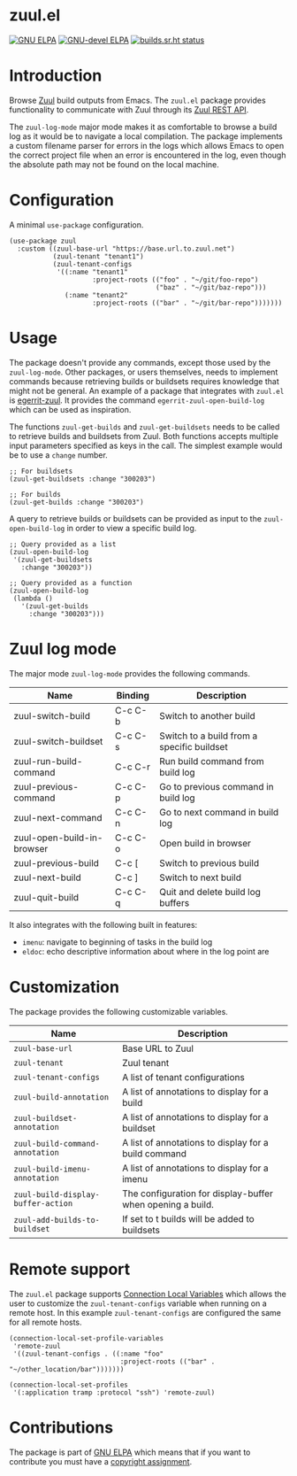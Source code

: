 # zuul.el

[![GNU ELPA](https://elpa.gnu.org/packages/zuul.svg)](https://elpa.gnu.org/packages/zuul.html)
[![GNU-devel ELPA](https://elpa.gnu.org/devel/zuul.svg)](http://elpa.gnu.org/devel/zuul.html)
[![builds.sr.ht status](https://builds.sr.ht/~niklaseklund/zuul.el/commits/main/.build.yml.svg)](https://builds.sr.ht/~niklaseklund/zuul.el/commits/main/.build.yml?)

# Introduction

Browse [Zuul](https://zuul-ci.org/) build outputs from Emacs. The `zuul.el` package provides functionality to communicate with Zuul through its [Zuul REST API](https://zuul-ci.org/docs/zuul/latest/rest-api.html).

The `zuul-log-mode` major mode makes it as comfortable to browse a build log as it would be to navigate a local compilation. The package implements a custom filename parser for errors in the logs which allows Emacs to open the correct project file when an error is encountered in the log, even though the absolute path may not be found on the local machine.

# Configuration

A minimal `use-package` configuration.

``` emacs-lisp
(use-package zuul
  :custom ((zuul-base-url "https://base.url.to.zuul.net")
           (zuul-tenant "tenant1")
           (zuul-tenant-configs
            '((:name "tenant1"
                     :project-roots (("foo" . "~/git/foo-repo")
                                     ("baz" . "~/git/baz-repo")))
              (:name "tenant2"
                     :project-roots (("bar" . "~/git/bar-repo")))))))
```

# Usage

The package doesn't provide any commands, except those used by the `zuul-log-mode`. Other packages, or users themselves, needs to implement commands because retrieving builds or buildsets requires knowledge that might not be general. An example of a package that integrates with `zuul.el` is [egerrit-zuul](https://git.sr.ht/~niklaseklund/egerrit/tree/main/egerrit-zuul.el). It provides the command `egerrit-zuul-open-build-log` which can be used as inspiration.

The functions `zuul-get-builds` and `zuul-get-buildsets` needs to be called to retrieve builds and buildsets from Zuul. Both functions accepts multiple input parameters specified as keys in the call. The simplest example would be to use a `change` number. 

``` emacs-lisp
;; For buildsets
(zuul-get-buildsets :change "300203")

;; For builds
(zuul-get-builds :change "300203")
```

A query to retrieve builds or buildsets can be provided as input to the `zuul-open-build-log` in order to view a specific build log.

``` emacs-lisp
;; Query provided as a list
(zuul-open-build-log
 '(zuul-get-buildsets
   :change "300203"))

;; Query provided as a function
(zuul-open-build-log
 (lambda ()
   '(zuul-get-builds
     :change "300203")))
```

# Zuul log mode

The major mode `zuul-log-mode` provides the following commands.

| Name                       | Binding | Description                                |
|----------------------------|---------|--------------------------------------------|
| zuul-switch-build          | C-c C-b | Switch to another build                    |
| zuul-switch-buildset       | C-c C-s | Switch to a build from a specific buildset |
| zuul-run-build-command     | C-c C-r | Run build command from build log           |
| zuul-previous-command      | C-c C-p | Go to previous command in build log        |
| zuul-next-command          | C-c C-n | Go to next command in build log            |
| zuul-open-build-in-browser | C-c C-o | Open build in browser                      |
| zuul-previous-build        | C-c [   | Switch to previous build                   |
| zuul-next-build            | C-c ]   | Switch to next build                       |
| zuul-quit-build            | C-c C-q | Quit and delete build log buffers          |

It also integrates with the following built in features:
- `imenu`: navigate to beginning of tasks in the build log
- `eldoc`: echo descriptive information about where in the log point are

# Customization

The package provides the following customizable variables.

| Name                               | Description                                                |
|------------------------------------|------------------------------------------------------------|
| `zuul-base-url`                    | Base URL to Zuul                                           |
| `zuul-tenant`                      | Zuul tenant                                                |
| `zuul-tenant-configs`              | A list of tenant configurations                            |
| `zuul-build-annotation`            | A list of annotations to display for a build               |
| `zuul-buildset-annotation`         | A list of annotations to display for a buildset            |
| `zuul-build-command-annotation`    | A list of annotations to display for a build command       |
| `zuul-build-imenu-annotation`      | A list of annotations to display for a imenu               |
| `zuul-build-display-buffer-action` | The configuration for display-buffer when opening a build. |
| `zuul-add-builds-to-buildset`      | If set to t builds will be added to buildsets              |

# Remote support

The `zuul.el` package supports [Connection Local Variables](https://www.gnu.org/software/emacs/manual/html_node/elisp/Connection-Local-Variables.html) which allows the user to customize the `zuul-tenant-configs` variable when running on a remote host. In this example `zuul-tenant-configs` are configured the same for all remote hosts.

``` emacs-lisp
(connection-local-set-profile-variables
 'remote-zuul
 '((zuul-tenant-configs . ((:name "foo"
                            :project-roots (("bar" . "~/other_location/bar")))))))

(connection-local-set-profiles
 '(:application tramp :protocol "ssh") 'remote-zuul)
```

# Contributions

The package is part of [GNU ELPA](https://elpa.gnu.org/) which means that if you want to contribute you must have a [copyright assignment](https://www.gnu.org/software/emacs/manual/html_node/emacs/Copyright-Assignment.html).
